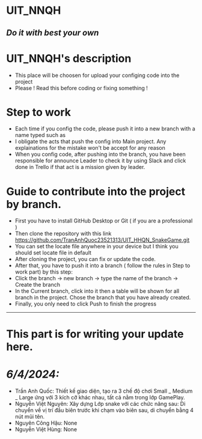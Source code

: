 # UIT_NNQH
## _Do it with best your own_

# UIT_NNQH's description
- This place will be choosen for upload your configing code into the project
- Please ! Read this before coding or fixing something !

# Step to work
- Each time if you config the code, please push it into a new branch with a name typed such as <Sumary your activies with some words>
- I obligate the acts that push the config into Main project. Any explainations for the mistake won't be accept for any reason
- When you config code, after pushing into the branch, you have been responsible for announce Leader to check it by using Slack and click done in Trello if that act is a mission given by leader.

# Guide to contribute into the project by branch.
- First you have to install GitHub Desktop or Git ( if you are a professional )
- Then clone the repository with this link https://github.com/TranAnhQuoc23521313/UIT_HHQN_SnakeGame.git
- You can set the locate file anywhere in your device but I think you should set locate file in default
- After cloning the project, you can fix or update the code.
- After that, you have to push it into a branch ( follow the rules in Step to work part) by this step:
- Click the branch -> new branch -> type the name of the branch -> Create the branch
- In the Current branch, click into it then a table will be shown for all branch in the project. Chose the branch that you have already created.
- Finally, you only need to click Push to finish the progress


-------------------------------------------------------------
# This part is for writing your update here.
# _6/4/2024:_ 
- Trần Anh Quốc: Thiết kế giao diện, tạo ra 3 chế độ chơi Small _ Medium _ Large ứng với 3 kích cỡ khác nhau, tất cả nằm trong lớp GamePlay.
- Nguyễn Việt Nguyên: Xây dựng Lớp snake với các chức năng sau: Di chuyển về vị trí đầu biên trước khi chạm vào biên sau, di chuyển bằng 4 nút mũi tên.
- Nguyên Công Hậu: None
- Nguyễn Việt Hùng: None
